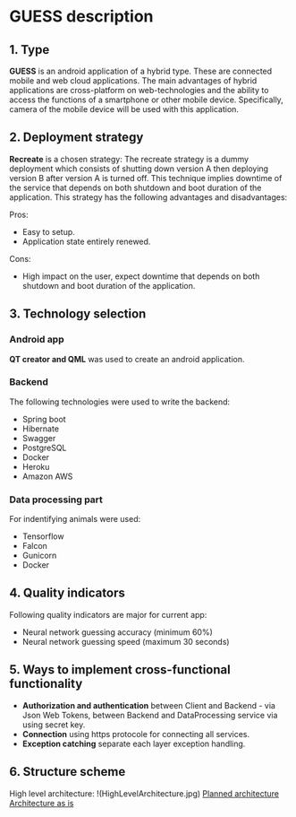 ﻿# GUESS description
## 1. Type
**GUESS** is an android application of a hybrid type. These are connected mobile and web cloud applications. The main advantages of hybrid applications are cross-platform on web-technologies and the ability to access the functions of a smartphone or other mobile device. Specifically, camera of the mobile device will be used with this application.
## 2. Deployment strategy
**Recreate** is a chosen strategy:
The recreate strategy is a dummy deployment which consists of shutting down version A then deploying version B after version A is turned off. This technique implies downtime of the service that depends on both shutdown and boot duration of the application.
This strategy has the following advantages and disadvantages:

Pros:
 - Easy to setup.
 - Application state entirely renewed.

Cons:
 - High impact on the user, expect downtime that depends on both shutdown and boot duration of the application.

## 3. Technology selection
### Android app
**QT creator and QML** was used to create an android application. 
### Backend
The following technologies were used to write the backend:
 - Spring boot
 - Hibernate
 - Swagger
 - PostgreSQL
 - Docker
 - Heroku
 - Amazon AWS

### Data processing part
For indentifying animals were used:
 - Tensorflow 
 - Falcon
 - Gunicorn
 - Docker

## 4. Quality indicators
Following quality indicators are major for current app:
 - Neural network guessing accuracy (minimum 60%)
 - Neural network guessing speed (maximum 30 seconds)

## 5. Ways to implement cross-functional functionality
 - **Authorization and authentication** between Client and Backend - via Json Web Tokens, between Backend and DataProcessing service via using secret key.
 - **Connection** using https protocole for connecting all services.
 - **Exception catching** separate each layer exception handling.

## 6. Structure scheme
High level architecture:
!(HighLevelArchitecture.jpg)
[Planned architecture](ToBe.pdf)
[Architecture as is](AsIs.pdf)
